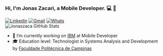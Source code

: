 ### Hi, I'm Jonas Zacari, a Mobile Developer. 💻 📲

[![Linkedin](https://img.shields.io/badge/-LinkedIn-blue?style=flat&logo=Linkedin&logoColor=white)](https://www.linkedin.com/in/jzacari/)
[![Gmail](https://img.shields.io/badge/-Gmail-c14438?style=flat&logo=Gmail&logoColor=white)](mailto:jonas.zacari@gmail.com)
[![Whats](https://img.shields.io/badge/-WhatsApp-green)](https://api.whatsapp.com/send?phone=5519997904945)
</br>
![Jonaszaca GitHub Stats](https://github-readme-stats.vercel.app/api?username=JonasZaca&show_icons=true)
</br>
- 🔭 I’m currently working on [IBM](https://github.com/IBM) at Mobile Developer
- 🎓 Education level: Technologist in Systems Analysis and Development by [Faculdade Politécnica de Campinas](https://uniesp.edu.br/sites/policamp/)
</br>

<!--
**JonasZaca/JonasZaca** is a ✨ _special_ ✨ repository because its `README.md` (this file) appears on your GitHub profile.

Here are some ideas to get you started:

- 🔭 I’m currently working on [IBM](https://github.com/IBM) at Mobile Developer
- 🎓 Education level: Technologist in Systems Analysis and Development by [Faculdade Politécnica de Campinas] (http://uniesp.edu.br/sites/policamp)
- 🌱 I’m currently learning ...
- 💬 Ask me about ...
- 📫 How to reach me: ...
- 😄 Pronouns: ...
- ⚡ Fun fact: ...
-->
